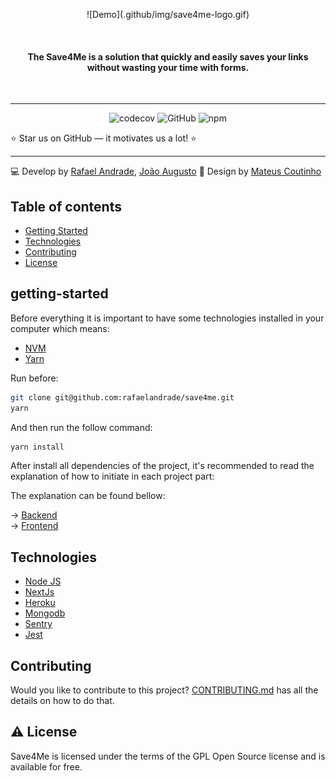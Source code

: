 <p align="center"> ![Demo](.github/img/save4me-logo.gif) </p>
<br>

<h4 align="center"> The Save4Me is a solution that quickly and easily saves your links without wasting your time with forms. </h4>

<br>

----

<p align="center">
  <img alt="codecov" src="https://codecov.io/gh/rafaelandrade/save4me/branch/main/graph/badge.svg?token=WFGEIGADXT">
  <img alt="GitHub" src="https://img.shields.io/github/license/easybase/easybase-react">
  <img alt="npm" src="https://img.shields.io/badge/npm-v16.14.0-brightgreen">
</p>

<p>⭐ Star us on GitHub — it motivates us a lot! ⭐</p>

----

💻 Develop by [Rafael Andrade](https://github.com/rafaelandrade), [João Augusto](https://github.com/Joao208)
🎨 Design by [Mateus Coutinho](https://www.linkedin.com/in/coutinhomm/)

## Table of contents

- [Getting Started](#getting-started)
- [Technologies](#technologies)
- [Contributing](#contributing)
- [License](#license)
## getting-started

Before everything it is important to have some technologies installed in your computer which means:

- [NVM](https://github.com/nvm-sh/nvm)
- [Yarn](https://classic.yarnpkg.com/lang/en/docs/install/)

Run before:

```bash
git clone git@github.com:rafaelandrade/save4me.git
yarn
```

And then run the follow command:

```bash
yarn install
```

After install all dependencies of the project, it's recommended to read the explanation of how
to initiate in each project part:

The explanation can be found bellow:

-> [Backend](./backend/README.md)
<br>
-> [Frontend](./frontend/README.md)


## Technologies

- [Node JS](https://nodejs.org/en/)
- [NextJs](https://nextjs.org)
- [Heroku](https://devcenter.heroku.com/categories/reference)
- [Mongodb](https://www.mongodb.com/)
- [Sentry](https://sentry.io/)
- [Jest](https://jestjs.io/)

## Contributing

Would you like to contribute to this project? [CONTRIBUTING.md](CONTRIBUTING.md) has all the details on how to do that.

## ⚠️ License

Save4Me is licensed under the terms of the GPL Open Source license and is available for free.